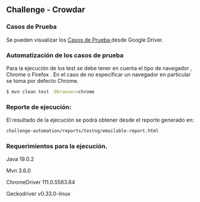 ## <a name="api-exercises">Challenge - Crowdar </a>

### Casos de Prueba
Se pueden visualizar los [ Casos de Prueba ](https://drive.google.com/file/d/1J4aM9PA-SBfbGx2RIwLPrLDkM7KvQGEv/view?usp=sharing) desde Google Driver. 


### Automatización de los casos de prueba
Para la ejecución de los test se debe tener en cuenta el tipo de navegador , Chrome o Firefox . En el caso de no especificar un navegador en particular se toma por defecto Chrome.
```sh
$ mvn clean test -Dbrowser=chrome
```
### Reporte de ejecución:
El resultado de la ejecución se podrá obtener desde el reporte generado en:
```sh
challenge-automation/reports/testng/emailable-report.html
```

### Requerimientos para la ejecución.

Java 19.0.2

Mvn 3.6.0

ChromeDriver 111.0.5563.64

Geckodriver v0.33.0-linux







